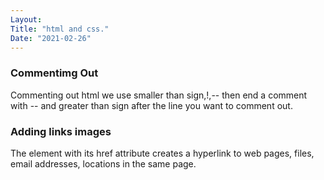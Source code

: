 ```yaml
---
Layout:
Title: "html and css."
Date: "2021-02-26"
---
```


### Commentimg Out

Commenting out html we use smaller than sign,!,-- then end a comment with -- and greater than sign after the line you want to comment out.

### Adding links images

The <a> element with its href attribute creates a hyperlink to web pages, files, email addresses, locations in the same page.
